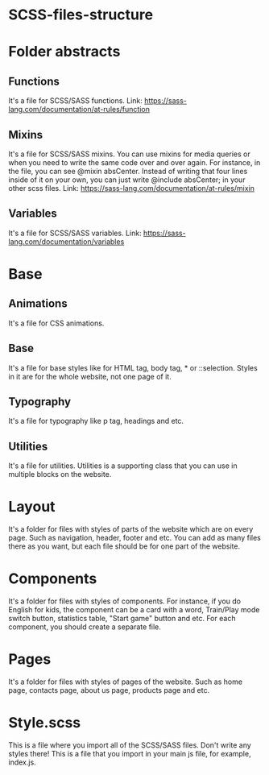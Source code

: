 # SCSS-files-structure

# Folder abstracts


## Functions 
It's a file for SCSS/SASS functions.
Link: https://sass-lang.com/documentation/at-rules/function 

## Mixins 
It's a file for SCSS/SASS mixins. You can use mixins for media queries or when you need to write the same code over and over again. For instance, in the file, you can see @mixin absCenter. Instead of writing that four lines inside of it on your own, you can just write @include absCenter; in your other scss files.
Link: https://sass-lang.com/documentation/at-rules/mixin

## Variables
It's a file for SCSS/SASS variables. 
Link: https://sass-lang.com/documentation/variables

# Base

## Animations
It's a file for CSS animations.

## Base 
It's a file for base styles like for HTML tag, body tag, * or ::selection. Styles in it are for the whole website, not one page of it.

## Typography 
It's a file for typography like p tag, headings and etc.

## Utilities 
It's a file for utilities. Utilities is a supporting class that you can use in multiple blocks on the website. 

# Layout 
It's a folder for files with styles of parts of the website which are on every page. Such as navigation, header, footer and etc. You can add as many files there as you want, but each file should be for one part of the website.

# Components
It's a folder for files with styles of components. For instance, if you do English for kids, the component can be a card with a word, Train/Play mode switch button, statistics table, "Start game" button and etc. For each component, you should create a separate file. 

# Pages
It's a folder for files with styles of pages of the website. Such as home page, contacts page, about us page, products page and etc.

# Style.scss
This is a file where you import all of the SCSS/SASS files. Don't write any styles there! This is a file that you import in your main js file, for example, index.js.
